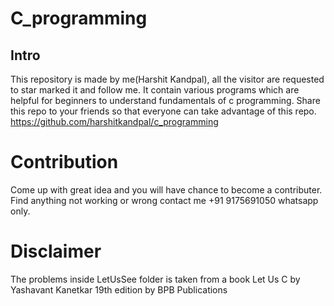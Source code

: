 # C_programming
## Intro
This repository is made by me(Harshit Kandpal), all the visitor are requested to star marked it and follow me. It contain various programs which are helpful for beginners to understand fundamentals of c programming.
Share this repo to your friends so that everyone can take advantage of this repo. https://github.com/harshitkandpal/c_programming
# Contribution
Come up with great idea and you will have chance to become a contributer.
Find anything not working or wrong contact me +91 9175691050 whatsapp only.
# Disclaimer 
The problems inside LetUsSee folder is taken from a book Let Us C by Yashavant Kanetkar 19th edition by BPB Publications

